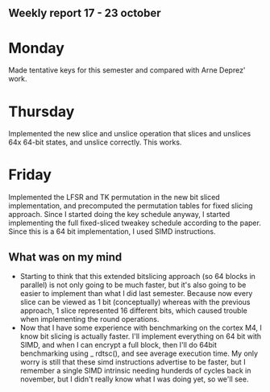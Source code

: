 ## Weekly report 17 - 23 october

# Monday

Made tentative keys for this semester and compared with Arne Deprez' work.

# Thursday

Implemented the new slice and unslice operation that slices and unslices 64x 64-bit states, and unslice correctly. This
works.

# Friday

Implemented the LFSR and TK permutation in the new bit sliced implementation, and precomputed the permutation tables for
fixed slicing approach. Since I started doing the key schedule anyway, I started implementing the full fixed-sliced
tweakey schedule according to the paper. Since this is a 64 bit implementation, I used SIMD instructions.

## What was on my mind

- Starting to think that this extended bitslicing approach (so 64 blocks in parallel) is not only going to be much
  faster, but it's also going to be easier to implement than what I did last semester. Because now every slice can be
  viewed as 1 bit (conceptually) whereas with the previous approach, 1 slice represented 16 different bits, which caused
  trouble when implementing the round operations.
- Now that I have some experience with benchmarking on the cortex M4, I know bit slicing is actually faster. I'll
  implement everything on 64 bit with SIMD, and when I can encrypt a full block, then I'll do 64bit benchmarking using _
  rdtsc(), and see average execution time. My only worry is still that these simd instructions advertise to be faster,
  but I remember a single SIMD intrinsic needing hunderds of cycles back in november, but I didn't really know what I
  was doing yet, so we'll see.